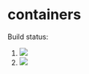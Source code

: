 # containers

Build status:

1. [![](https://github.com/epaisano/containers/workflows/tests-fibonacci/badge.svg)](https://github.com/epaisano/containers/actions?query=workflow%3Atests-fibonacci)
1. [![](https://github.com/epaisano/containers/workflows/tests-range/badge.svg)](https://github.com/epaisano/containers/actions?query=workflow%3Atests-range)
